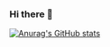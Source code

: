 ### Hi there 👋

[![Anurag's GitHub stats](https://github-readme-stats.vercel.app/api?username=fanyang-yu)](https://github.com/anuraghazra/github-readme-stats)
